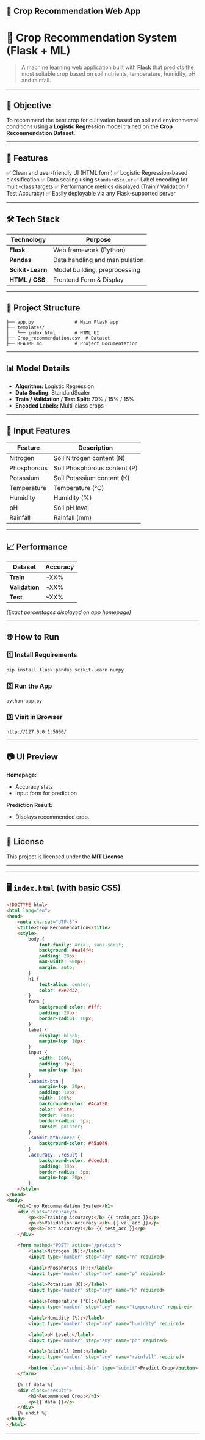 ## 📄 Crop Recommendation Web App

# 🌾 Crop Recommendation System (Flask + ML)

> A machine learning web application built with **Flask** that predicts the most suitable crop based on soil nutrients, temperature, humidity, pH, and rainfall.

---

## 🎯 Objective

To recommend the best crop for cultivation based on soil and environmental conditions using a **Logistic Regression** model trained on the **Crop Recommendation Dataset**.

---

## 🚀 Features

✅ Clean and user-friendly UI (HTML form)
✅ Logistic Regression-based classification
✅ Data scaling using `StandardScaler`
✅ Label encoding for multi-class targets
✅ Performance metrics displayed (Train / Validation / Test Accuracy)
✅ Easily deployable via any Flask-supported server

---

## 🛠️ Tech Stack

| Technology       | Purpose                        |
| ---------------- | ------------------------------ |
| **Flask**        | Web framework (Python)         |
| **Pandas**       | Data handling and manipulation |
| **Scikit-Learn** | Model building, preprocessing  |
| **HTML / CSS**   | Frontend Form & Display        |

---

## 📂 Project Structure

```
├── app.py               # Main Flask app
├── templates/
│   └── index.html       # HTML UI
├── Crop_recommendation.csv  # Dataset
├── README.md            # Project Documentation
```

---

## 📊 Model Details

* **Algorithm:** Logistic Regression
* **Data Scaling:** StandardScaler
* **Train / Validation / Test Split:** 70% / 15% / 15%
* **Encoded Labels:** Multi-class crops

---

## 🔢 Input Features

| Feature     | Description                  |
| ----------- | ---------------------------- |
| Nitrogen    | Soil Nitrogen content (N)    |
| Phosphorous | Soil Phosphorous content (P) |
| Potassium   | Soil Potassium content (K)   |
| Temperature | Temperature (°C)             |
| Humidity    | Humidity (%)                 |
| pH          | Soil pH level                |
| Rainfall    | Rainfall (mm)                |

---

## 📈 Performance

| Dataset        | Accuracy |
| -------------- | -------- |
| **Train**      | \~XX%    |
| **Validation** | \~XX%    |
| **Test**       | \~XX%    |

*(Exact percentages displayed on app homepage)*

---

## 🌐 How to Run

### 1️⃣ Install Requirements

```bash
pip install flask pandas scikit-learn numpy
```

### 2️⃣ Run the App

```bash
python app.py
```

### 3️⃣ Visit in Browser

```
http://127.0.0.1:5000/
```

---

## 📷 UI Preview

**Homepage:**

* Accuracy stats
* Input form for prediction

**Prediction Result:**

* Displays recommended crop.

---

## 📜 License

This project is licensed under the **MIT License**.

---

---

## 🖥️ `index.html` (with basic CSS)

```html
<!DOCTYPE html>
<html lang="en">
<head>
    <meta charset="UTF-8">
    <title>Crop Recommendation</title>
    <style>
        body {
            font-family: Arial, sans-serif;
            background: #eaf4f4;
            padding: 20px;
            max-width: 600px;
            margin: auto;
        }
        h1 {
            text-align: center;
            color: #2e7d32;
        }
        form {
            background-color: #fff;
            padding: 20px;
            border-radius: 10px;
        }
        label {
            display: block;
            margin-top: 10px;
        }
        input {
            width: 100%;
            padding: 7px;
            margin-top: 5px;
        }
        .submit-btn {
            margin-top: 20px;
            padding: 10px;
            width: 100%;
            background-color: #4caf50;
            color: white;
            border: none;
            border-radius: 5px;
            cursor: pointer;
        }
        .submit-btn:hover {
            background-color: #45a049;
        }
        .accuracy, .result {
            background-color: #dcedc8;
            padding: 10px;
            border-radius: 5px;
            margin-top: 20px;
        }
    </style>
</head>
<body>
    <h1>Crop Recommendation System</h1>
    <div class="accuracy">
        <p><b>Training Accuracy:</b> {{ train_acc }}</p>
        <p><b>Validation Accuracy:</b> {{ val_acc }}</p>
        <p><b>Test Accuracy:</b> {{ test_acc }}</p>
    </div>

    <form method="POST" action="/predict">
        <label>Nitrogen (N):</label>
        <input type="number" step="any" name="n" required>

        <label>Phosphorous (P):</label>
        <input type="number" step="any" name="p" required>

        <label>Potassium (K):</label>
        <input type="number" step="any" name="k" required>

        <label>Temperature (°C):</label>
        <input type="number" step="any" name="temperature" required>

        <label>Humidity (%):</label>
        <input type="number" step="any" name="humidity" required>

        <label>pH Level:</label>
        <input type="number" step="any" name="ph" required>

        <label>Rainfall (mm):</label>
        <input type="number" step="any" name="rainfall" required>

        <button class="submit-btn" type="submit">Predict Crop</button>
    </form>

    {% if data %}
    <div class="result">
        <h3>Recommended Crop:</h3>
        <p>{{ data }}</p>
    </div>
    {% endif %}
</body>
</html>
```

---
